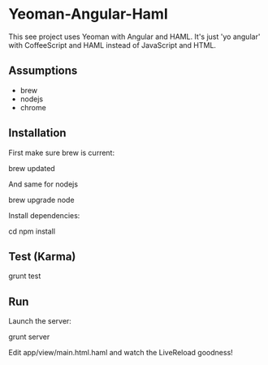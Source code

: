 # Yeoman-Angular-Haml

This see project uses Yeoman with Angular and HAML. It's just 'yo angular' with CoffeeScript and HAML instead of JavaScript and HTML.

## Assumptions

* brew
* nodejs
* chrome

## Installation

First make sure brew is current:

  brew updated

And same for nodejs

  brew upgrade node

Install dependencies:

  cd <project root>
  npm install

## Test (Karma)

  grunt test

## Run

Launch the server:

  grunt server


Edit app/view/main.html.haml and watch the LiveReload goodness!



